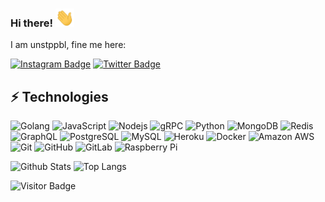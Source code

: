 ### Hi there! <img src="https://raw.githubusercontent.com/unstppbl/unstppbl/master/wave.gif" width="30px">

I am unstppbl, fine me here:

[![Instagram Badge](https://img.shields.io/badge/-unstppb1-purple?style=flat-square&logo=instagram&logoColor=white&link=https://instagram.com/unstppb1/)](https://instagram.com/unstppb1)
[![Twitter Badge](https://img.shields.io/badge/-unstppbl-c14438?style=flat-square&logo=twitter&logoColor=white&link=https://twitter.com/unstppbl)](https://twitter.com/unstppbl)

## ⚡ Technologies

![Golang](https://img.shields.io/badge/-Golang-black?style=flat-square&logo=go)
![JavaScript](https://img.shields.io/badge/-JavaScript-black?style=flat-square&logo=javascript)
![Nodejs](https://img.shields.io/badge/-Nodejs-black?style=flat-square&logo=Node.js)
![gRPC](https://img.shields.io/badge/-gRPC-blue?style=flat-square&logo=grpc)
![Python](https://img.shields.io/badge/-Python-black?style=flat-square&logo=Python)
![MongoDB](https://img.shields.io/badge/-MongoDB-black?style=flat-square&logo=mongodb)
![Redis](https://img.shields.io/badge/-Redis-black?style=flat-square&logo=Redis)
![GraphQL](https://img.shields.io/badge/-GraphQL-E10098?style=flat-square&logo=graphql)
![PostgreSQL](https://img.shields.io/badge/-PostgreSQL-336791?style=flat-square&logo=postgresql)
![MySQL](https://img.shields.io/badge/-MySQL-black?style=flat-square&logo=mysql)
![Heroku](https://img.shields.io/badge/-Heroku-430098?style=flat-square&logo=heroku)
![Docker](https://img.shields.io/badge/-Docker-black?style=flat-square&logo=docker)
![Amazon AWS](https://img.shields.io/badge/Amazon%20AWS-232F3E?style=flat-square&logo=amazon-aws)
![Git](https://img.shields.io/badge/-Git-black?style=flat-square&logo=git)
![GitHub](https://img.shields.io/badge/-GitHub-181717?style=flat-square&logo=github)
![GitLab](https://img.shields.io/badge/-GitLab-FCA121?style=flat-square&logo=gitlab)
![Raspberry Pi](https://img.shields.io/badge/-Raspberry%20Pi-C51A4A?style=flat-square&logo=Raspberry-Pi)

![Github Stats](https://github-readme-stats.vercel.app/api?username=unstppbl&count_private=true&show_icons=true&include_all_commits=true)
![Top Langs](https://github-readme-stats.vercel.app/api/top-langs/?username=unstppbl&hide=TeX&layout=compact)

![Visitor Badge](https://visitor-badge.laobi.icu/badge?page_id=unstppbl.unstppbl)
